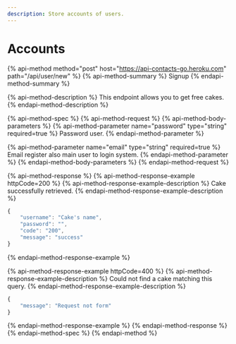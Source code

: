 ```yaml
---
description: Store accounts of users.
---
```


# Accounts

{% api-method method="post" host="https://api-contacts-go.heroku.com" path="/api/user/new" %}
{% api-method-summary %}
Signup
{% endapi-method-summary %}

{% api-method-description %}
This endpoint allows you to get free cakes.
{% endapi-method-description %}

{% api-method-spec %}
{% api-method-request %}
{% api-method-body-parameters %}
{% api-method-parameter name="password" type="string" required=true %}
Password user.
{% endapi-method-parameter %}

{% api-method-parameter name="email" type="string" required=true %}
Email register also main user to login system.
{% endapi-method-parameter %}
{% endapi-method-body-parameters %}
{% endapi-method-request %}

{% api-method-response %}
{% api-method-response-example httpCode=200 %}
{% api-method-response-example-description %}
Cake successfully retrieved.
{% endapi-method-response-example-description %}

```javascript
{
    "username": "Cake's name",
    "password": "",
    "code": "200",
    "message": "success"
}
```
{% endapi-method-response-example %}

{% api-method-response-example httpCode=400 %}
{% api-method-response-example-description %}
Could not find a cake matching this query.
{% endapi-method-response-example-description %}

```javascript
{
    "message": "Request not form"
}
```
{% endapi-method-response-example %}
{% endapi-method-response %}
{% endapi-method-spec %}
{% endapi-method %}



